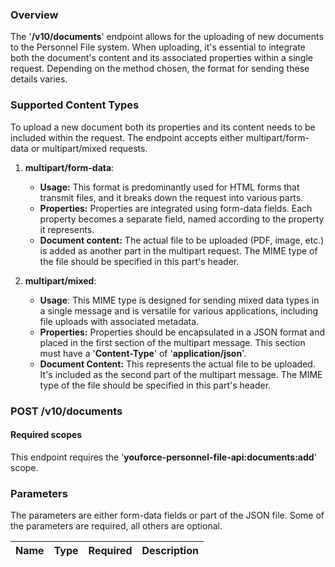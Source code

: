 ### Overview
The '**/v10/documents**' endpoint allows for the uploading of new documents to the Personnel File system. When uploading, it's essential to integrate both the document's content and its associated properties within a single request. Depending on the method chosen, the format for sending these details varies. 

### Supported Content Types

To upload a new document both its properties and its content needs to be included within the request. The endpoint accepts either multipart/form-data or multipart/mixed requests.

1. **multipart/form-data**:
   - **Usage:** This format is predominantly used for HTML forms that transmit files, and it
     breaks down the request into various parts.
   - **Properties:** Properties are integrated using form-data fields. Each property becomes a
     separate field, named according to the property it represents.
   - **Document content:** The actual file to be uploaded (PDF, image, etc.) is added as another
     part in the multipart request. The MIME type of the file should be specified in this part's header.

2. **multipart/mixed**:
   - **Usage**: This MIME type is designed for sending mixed data types in a single message and is versatile
     for various applications, including file uploads with associated metadata.
   - **Properties:** Properties should be encapsulated in a JSON format and placed in the first section of
     the multipart message. This section must have a '**Content-Type**' of '**application/json**'.
   - **Document Content:** This represents the actual file to be uploaded. It's included as the second
     part of the multipart message. The MIME type of the file should be specified in this part's header.

### POST /v10/documents
#### Required scopes
This endpoint requires the '**youforce-personnel-file-api:documents:add**' scope.

### Parameters

The parameters are either form-data fields or part of the JSON file. Some of the parameters are required, all others are optional.

| Name | Type | Required | Description |
|:-----|:-----|:---------|:------------|
